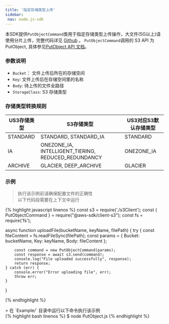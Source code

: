 ```yaml
---
title: '指定存储类型上传'
sidebar:
 nav: node.js-sdk
---
```

本SDK提供`PutObjectCommand`类用于指定存储类型上传操作，大文件(5G以上)请使用分片上传，完整代码详见 [Github](https://github.com/aws/aws-sdk-js-v3/blob/main/clients/client-s3/src/commands/PutObjectCommand.ts) 。
`PutObjectCommand`调用的 S3 API 为 PutObject, 具体参见[PutObject API 文档](https://docs.aws.amazon.com/AmazonS3/latest/API/API_PutObject.html)。

### 参数说明
- `Bucket`： 文件上传后所在的存储空间
- `Key`: 文件上传后在存储空间里的名称
- `Body`: 待上传的文件全路径
- `StorageClass`: S3 存储类型

### 存储类型转换规则
| US3存储类型       | S3存储类型                                       | US3对应S3默认存储类型 |
| ----------------- | ---------------------------------------------- | -------------------- |
| STANDARD          | STANDARD, STANDARD_IA                        | STANDARD             |
| IA                | ONEZONE_IA, INTELLIGENT_TIERING, REDUCED_REDUNDANCY | ONEZONE_IA           |
| ARCHIVE           | GLACIER, DEEP_ARCHIVE                        | GLACIER              |




### 示例
> 执行该示例前请确保配置文件的正确性<br>以下代码段需要在上下文中运行

<div class="copyable" markdown="1">
{% highlight javascript linenos %}
const s3 = require('./s3Client');
const { PutObjectCommand } = require("@aws-sdk/client-s3");
const fs = require('fs');

async function uploadFile(bucketName, keyName, filePath) {
    try {
        const fileContent = fs.readFileSync(filePath);
        const params = {
            Bucket: bucketName,
            Key: keyName,
            Body: fileContent
        };

        const command = new PutObjectCommand(params);
        const response = await s3.send(command);
        console.log("File uploaded successfully", response);
        return response;
    } catch (err) {
        console.error("Error uploading file", err);
        throw err;
    }
}

{% endhighlight %}
</div>
> 在 `Example/` 目录中运行以下命令执行该示例
<div class="copyable" markdown="1">
{% highlight bash linenos %}
$ node PutObject.js <bucketName> <keyName> <filePath> <storageClass>
{% endhighlight %}
</div>
